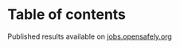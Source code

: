 # Table of contents

Published results available on [jobs.opensafely.org](https://jobs.opensafely.org/datalab/pincer/pincer-measures/outputs/)